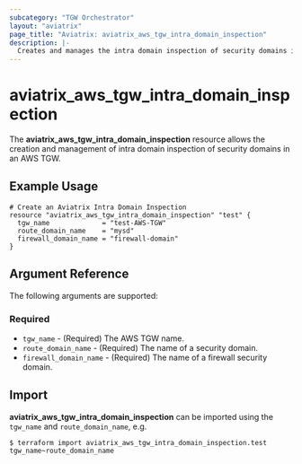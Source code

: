 ```yaml
---
subcategory: "TGW Orchestrator"
layout: "aviatrix"
page_title: "Aviatrix: aviatrix_aws_tgw_intra_domain_inspection"
description: |-
  Creates and manages the intra domain inspection of security domains in an AWS TGW
---
```


# aviatrix_aws_tgw_intra_domain_inspection

The **aviatrix_aws_tgw_intra_domain_inspection** resource allows the creation and management of intra domain inspection of security domains in an AWS TGW.

## Example Usage

```hcl
# Create an Aviatrix Intra Domain Inspection
resource "aviatrix_aws_tgw_intra_domain_inspection" "test" {
  tgw_name             = "test-AWS-TGW"
  route_domain_name    = "mysd"
  firewall_domain_name = "firewall-domain"
}
```

## Argument Reference

The following arguments are supported:

### Required
* `tgw_name` - (Required) The AWS TGW name.
* `route_domain_name` - (Required) The name of a security domain.
* `firewall_domain_name` - (Required) The name of a firewall security domain.

## Import

**aviatrix_aws_tgw_intra_domain_inspection** can be imported using the `tgw_name` and `route_domain_name`, e.g.

```
$ terraform import aviatrix_aws_tgw_intra_domain_inspection.test tgw_name~route_domain_name
```
